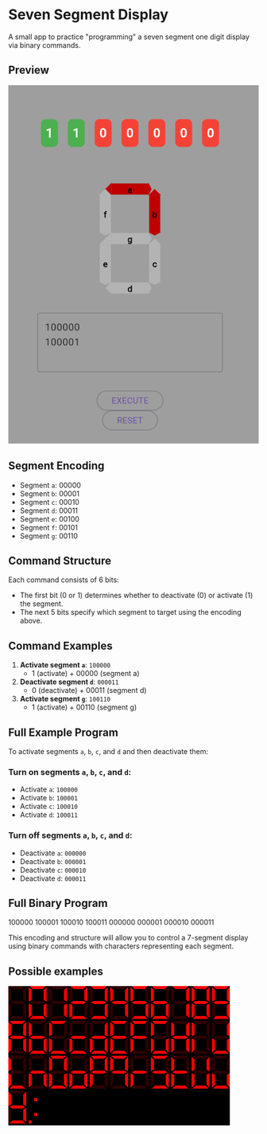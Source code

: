 # Seven Segment Display

A small app to practice "programming" a seven segment one digit display via binary commands.

## Preview

![alt text](image-1.png)

## Segment Encoding

- Segment `a`: 00000
- Segment `b`: 00001
- Segment `c`: 00010
- Segment `d`: 00011
- Segment `e`: 00100
- Segment `f`: 00101
- Segment `g`: 00110

## Command Structure

Each command consists of 6 bits:
- The first bit (0 or 1) determines whether to deactivate (0) or activate (1) the segment.
- The next 5 bits specify which segment to target using the encoding above.

## Command Examples

1. **Activate segment `a`**: `100000`
   - 1 (activate) + 00000 (segment a)
2. **Deactivate segment `d`**: `000011`
   - 0 (deactivate) + 00011 (segment d)
3. **Activate segment `g`**: `100110`
   - 1 (activate) + 00110 (segment g)

## Full Example Program

To activate segments `a`, `b`, `c`, and `d` and then deactivate them:

### Turn on segments `a`, `b`, `c`, and `d`:

- Activate `a`: `100000`
- Activate `b`: `100001`
- Activate `c`: `100010`
- Activate `d`: `100011`

### Turn off segments `a`, `b`, `c`, and `d`:

- Deactivate `a`: `000000`
- Deactivate `b`: `000001`
- Deactivate `c`: `000010`
- Deactivate `d`: `000011`

## Full Binary Program

100000 100001 100010 100011 000000 000001 000010 000011

This encoding and structure will allow you to control a 7-segment display using binary commands with characters representing each segment.


## Possible examples

![alt text](image.png)
